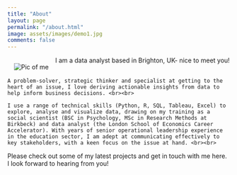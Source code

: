 ```yaml
---
title: "About"
layout: page
permalink: "/about.html"
image: assets/images/demo1.jpg
comments: false
---
```

<!--Image container start-->
<div class="box">
  <img src="{{ site.url }}{{ site.baseurl }}/assets/images/selfie3.jpg" alt="Pic of me" style="float: left; margin: 15px;">
</div>
<!--Image container end-->

<div>
  <p> I am a data analyst based in Brighton, UK- nice to meet you! <br><br>
    
    A problem-solver, strategic thinker and specialist at getting to the heart of an issue, I love deriving actionable insights from data to help inform business decisions. <br><br>

    I use a range of technical skills (Python, R, SQL, Tableau, Excel) to explore, analyse and visualize data, drawing on my training as a social scientist (BSC in Psychology, MSc in Research Methods at Birkbeck) and data analyst (the London School of Economics Career Accelerator). With years of senior operational leadership experience in the education sector, I am adept at communicating effectively to key stakeholders, with a keen focus on the issue at hand. <br><br>
    
   Please check out some of my latest projects and get in touch with me here. I look forward to hearing from you!



  
 </p>
</div>


